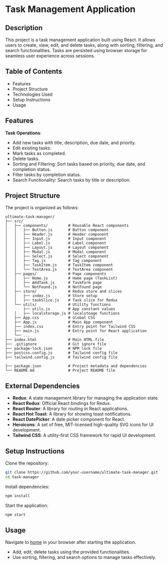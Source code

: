 # Task Management Application

## Description

This project is a task management application built using React. It allows users to create, view, edit, and delete tasks, along with sorting, filtering, and search functionalities. Tasks are persisted using browser storage for seamless user experience across sessions.

## Table of Contents

- Features
- Project Structure
- Technologies Used
- Setup Instructions
- Usage

## Features

**Task Operations**:

- Add new tasks with title, description, due date, and priority.
- Edit existing tasks.
- Mark tasks as completed.
- Delete tasks.
- Sorting and Filtering:
  Sort tasks based on priority, due date, and completion status.
- Filter tasks by completion status.
- Search Functionality: Search tasks by title or description.

## Project Structure

The project is organized as follows:

```
ultimate-task-manager/
├── src/
│   ├── components/         # Reusable React components
│   │   ├── Button.js       # Button component
│   │   ├── Header.js       # Header component
│   │   ├── Input.js        # Input component
│   │   ├── Label.js        # Label component
│   │   ├── Layout.js       # Layout component
│   │   ├── Modal.js        # Modal component
│   │   ├── Select.js       # Select component
│   │   ├── Tag.js          # Tag component
│   │   ├── TaskItem.js     # TaskItem component
│   │   └── TextArea.js     # TextArea component
│   ├── pages/              # Page components
│   │   ├── Home.js         # Home page (TaskList)
│   │   ├── AddTask.js      # TaskForm page
│   │   └── NotFound.js     # NotFound page
│   ├── store/              # Redux store and slices
│   │   ├── index.js        # Store setup
│   │   ├── taskSlice.js    # Task slice for Redux
│   └── utils/              # Utility functions
│       ├── utils.js        # App constant values
│   │   ├── localstorage.js # localstoage functions
│   ├── App.css             # Global CSS
│   ├── App.js              # Main App component
│   ├── index.css           # Entry point for Tailwind CSS
│   ├── main.js             # Entry point for React application
│   └── ...
├── index.html              # Main HTML file
├── .gitignore              # Git ignore file
├── package-lock.json       # NPM lock file
├── postcss.config.js       # Tailwind config file
├── tailwind.config.js      # Tailwind config file

├── package.json            # Project metadata and dependencies
└── README.md               # Project README file
```

## External Dependencies

- **Redux**: A state management library for managing the application state.
- **React Redux**: Official React bindings for Redux.
- **React Router**: A library for routing in React applications.
- **React Hot Toast**: A library for showing toast notifications.
- **React DatePicker**: A date picker component for React.
- **Heroicons**: A set of free, MIT-licensed high-quality SVG icons for UI development.
- **Tailwind CSS**: A utility-first CSS framework for rapid UI development.

## Setup Instructions

Clone the repository:

```bash
git clone https://github.com/your-username/ultimate-task-manager.git
cd task-manager
```

Install dependencies:

```bash
npm install
```

Start the application:

```bash
npm start
```

## Usage

Navigate to [home](http://localhost:3000) in your browser after starting the application.

- Add, edit, delete tasks using the provided functionalities.
- Use sorting, filtering, and search options to manage tasks effectively.

